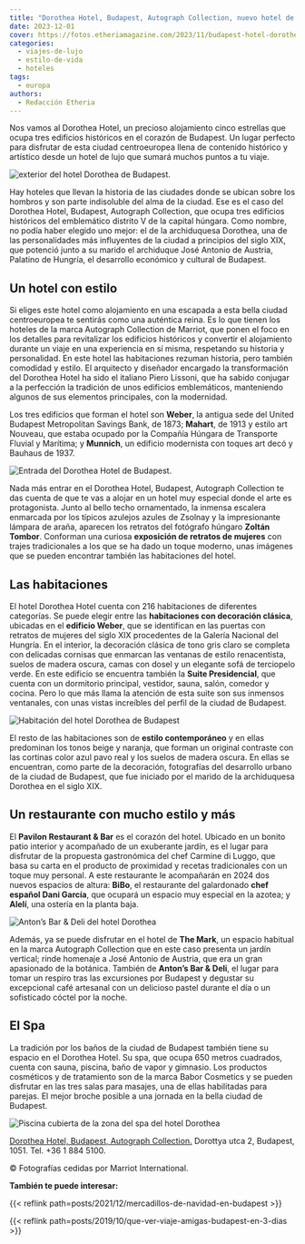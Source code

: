 ```yaml
---
title: "Dorothea Hotel, Budapest, Autograph Collection, nuevo hotel de lujo en la capital húngara"
date: 2023-12-01
cover: https://fotos.etheriamagazine.com/2023/11/budapest-hotel-dorothea-hall.jpg
categories: 
  - viajes-de-lujo
  - estilo-de-vida
  - hoteles
tags: 
  - europa
authors: 
  - Redacción Etheria
---
```


Nos vamos al Dorothea Hotel, un precioso alojamiento cinco estrellas que ocupa tres 
edificios históricos en el corazón de Budapest. Un lugar perfecto para disfrutar de esta 
ciudad centroeuropea llena de contenido histórico y artístico desde un hotel de lujo que 
sumará muchos puntos a tu viaje. 

![exterior del hotel Dorothea de Budapest.](https://fotos.etheriamagazine.com/2023/11/budapest-dorothea-hotel-exterior.jpg "Dorothea Hotel, Budapest, Autograph Collection.")

Hay hoteles que llevan la historia de las ciudades donde se ubican sobre los hombros y 
son parte indisoluble del alma de la ciudad. Ese es el caso del Dorothea Hotel, 
Budapest, Autograph Collection, que ocupa tres edificios históricos del emblemático 
distrito V de la capital húngara. Como nombre, no podía haber elegido uno mejor: el de 
la archiduquesa Dorothea, una de las personalidades más influyentes de la ciudad a 
principios del siglo XIX, que potenció junto a su marido el archiduque José Antonio de 
Austria, Palatino de Hungría, el desarrollo económico y cultural de Budapest. 

## Un hotel con estilo

Si eliges este hotel como alojamiento en una escapada a esta bella ciudad centroeuropea 
te sentirás como una auténtica reina. Es lo que tienen los hoteles de la marca Autograph 
Collection de Marriot, que ponen el foco en los detalles para revitalizar los edificios 
históricos y convertir el alojamiento durante un viaje en una experiencia en sí misma, 
respetando su historia y personalidad. En este hotel las habitaciones rezuman historia, 
pero también comodidad y estilo. El arquitecto y diseñador encargado la transformación 
del Dorothea Hotel ha sido el italiano Piero Lissoni, que ha sabido conjugar a la 
perfección la tradición de unos edificios emblemáticos, manteniendo algunos de sus 
elementos principales, con la modernidad. 

Los tres edificios que forman el hotel son **Weber**, la antigua sede del United 
Budapest Metropolitan Savings Bank, de 1873; **Mahart**, de 1913 y estilo art Nouveau, 
que estaba ocupado por la Compañía Húngara de Transporte Fluvial y Marítima; y 
**Munnich**, un edificio modernista con toques art decó y Bauhaus de 1937. 

![Entrada del Dorothea Hotel de Budapest.](https://fotos.etheriamagazine.com/2023/11/budapest-hotel-dorothea-hall.jpg "Entrada del Dorothea Hotel de Budapest.")

Nada más entrar en el Dorothea Hotel, Budapest, Autograph Collection te das cuenta de 
que te vas a alojar en un hotel muy especial donde el arte es protagonista. Junto al 
bello techo ornamentado, la inmensa escalera enmarcada por los típicos azulejos azules 
de Zsolnay y la impresionante lámpara de araña, aparecen los retratos del fotógrafo 
húngaro **Zoltán Tombor**. Conforman una curiosa **exposición de retratos de mujeres** 
con trajes tradicionales a los que se ha dado un toque moderno, unas imágenes que se 
pueden encontrar también las habitaciones del hotel. 

## Las habitaciones

El hotel Dorothea Hotel cuenta con 216 habitaciones de diferentes categorías. Se puede 
elegir entre las **habitaciones con decoración clásica**, ubicadas en el **edificio 
Weber**, que se identifican en las puertas con retratos de mujeres del siglo XIX 
procedentes de la Galería Nacional del Hungría. En el interior, la decoración clásica de 
tono gris claro se completa con delicadas cornisas que enmarcan las ventanas de estilo 
renacentista, suelos de madera oscura, camas con dosel y un elegante sofá de terciopelo 
verde. En este edificio se encuentra también la **Suite Presidencial**, que cuenta con 
un dormitorio principal, vestidor, sauna, salón, comedor y cocina. Pero lo que más llama 
la atención de esta suite son sus inmensos ventanales, con unas vistas increíbles del 
perfil de la ciudad de Budapest. 

![Habitación del hotel Dorothea de Budapest](https://fotos.etheriamagazine.com/2023/11/budapest-dorothea-habitacion.jpg "Habitación del hotel Dorothea.")

El resto de las habitaciones son de **estilo contemporáneo** y en ellas predominan los 
tonos beige y naranja, que forman un original contraste con las cortinas color azul pavo 
real y los suelos de madera oscura. En ellas se encuentran, como parte de la decoración, 
fotografías del desarrollo urbano de la ciudad de Budapest, que fue iniciado por el 
marido de la archiduquesa Dorothea en el siglo XIX. 

## Un restaurante con mucho estilo y más

El **Pavilon Restaurant & Bar** es el corazón del hotel. Ubicado en un bonito patio 
interior y acompañado de un exuberante jardín, es el lugar para disfrutar de la 
propuesta gastronómica del chef Carmine di Luggo, que basa su carta en el producto de 
proximidad y recetas tradicionales con un toque muy personal. A este restaurante le 
acompañarán en 2024 dos nuevos espacios de altura: **BiBo**, el restaurante del 
galardonado **chef español Dani García**, que ocupará un espacio muy especial en la 
azotea; y **Alelí**, una ostería en la planta baja. 

![Anton’s Bar & Deli del hotel Dorothea](https://fotos.etheriamagazine.com/2023/11/budapest-dorothea-Anton-Bar.jpg "Anton’s Bar & Deli.")

Además, ya se puede disfrutar en el hotel de **The Mark**, un espacio habitual en la 
marca Autograph Collection que en este caso presenta un jardín vertical; rinde homenaje 
a José Antonio de Austria, que era un gran apasionado de la botánica. También de 
**Anton’s Bar & Deli**, el lugar para tomar un respiro tras las excursiones por Budapest 
y degustar su excepcional café artesanal con un delicioso pastel durante el día o un 
sofisticado cóctel por la noche. 

## El Spa

La tradición por los baños de la ciudad de Budapest también tiene su espacio en el 
Dorothea Hotel. Su spa, que ocupa 650 metros cuadrados, cuenta con sauna, piscina, baño 
de vapor y gimnasio. Los productos cosméticos y de tratamiento son de la marca Babor 
Cosmetics y se pueden disfrutar en las tres salas para masajes, una de ellas habilitadas 
para parejas. El mejor broche posible a una jornada en la bella ciudad de Budapest. 

![Piscina cubierta de la zona del spa del hotel Dorothea](https://fotos.etheriamagazine.com/2023/11/budapest-hotel-dorothea-spa-piscina.jpg "Piscina cubierta de la zona del spa.")

[Dorothea Hotel, Budapest, Autograph 
Collection.](https://www.marriott.com/en-us/hotels/budkc-dorothea-hotel-budapest-autograph-collection/overview/) 
Dorottya utca 2, Budapest, 1051. Tel. +36 1 884 5100. 

© Fotografías cedidas por Marriot International. 

**También te puede interesar:** 

{{< reflink path=posts/2021/12/mercadillos-de-navidad-en-budapest >}} 

{{< reflink path=posts/2019/10/que-ver-viaje-amigas-budapest-en-3-dias >}}
